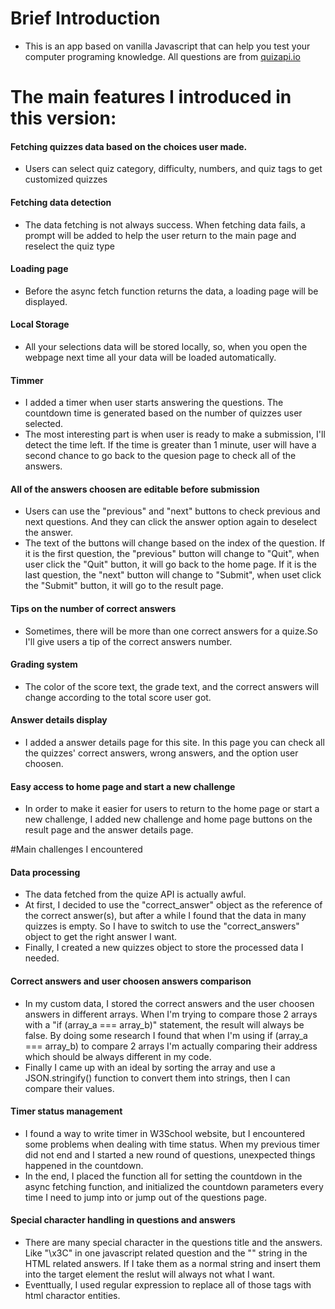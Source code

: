 # Brief Introduction
- This is an app based on vanilla Javascript that can help you test your computer programing knowledge. All questions are from [quizapi.io](https://quizapi.io/)

# The main features I introduced in this version:

#### Fetching quizzes data based on the choices user made.
- Users can select quiz category, difficulty, numbers, and quiz tags to get customized quizzes

#### Fetching data detection
- The data fetching is not always success. When fetching data fails, a prompt will be added to help the user return to the main page and reselect the quiz type

#### Loading page
- Before the async fetch function returns the data, a loading page will be displayed.

#### Local Storage
- All your selections data will be stored locally, so, when you open the webpage next time all your data will be loaded automatically.

#### Timmer
- I added a timer when user starts answering the questions. The countdown time is generated based on the number of quizzes user selected.
- The most interesting part is when user is ready to make a submission, I'll detect the time left. If the time is greater than 1 minute, user will have a second chance to go back to the quesion page to check all of the answers.

#### All of the answers choosen are editable before submission
- Users can use the "previous" and "next" buttons to check previous and next questions. And they can click the answer option again to deselect the answer.
- The text of the buttons will change based on the index of the question. If it is the first question, the "previous" button will change to "Quit", when user click the "Quit" button, it will go back to the home page. If it is the last question, the "next" button will change to "Submit", when uset click the "Submit" button, it will go to the result page.

#### Tips on the number of correct answers
- Sometimes, there will be more than one correct answers for a quize.So I'll give users a tip of the correct answers number.

#### Grading system
- The color of the score text, the grade text, and the correct answers will change according to the total score user got.

#### Answer details display
- I added a answer details page for this site. In this page you can check all the quizzes' correct answers, wrong answers, and the option user choosen.

#### Easy access to home page and start a new challenge
- In order to make it easier for users to return to the home page or start a new challenge, I added new challenge and home page buttons on the result page and the answer details page.

#Main challenges I encountered

#### Data processing
- The data fetched from the quize API is actually awful. 
- At first, I decided to use the "correct_answer" object as the reference of the correct answer(s), but after a while I found that the data in many quizzes is empty. So I have to switch to use the "correct_answers" object to get the right answer I want. 
- Finally, I created a new quizzes object to store the processed data I needed.

#### Correct answers and user choosen answers comparison
- In my custom data, I stored the correct answers and the user choosen answers in different arrays. When I'm trying to compare those 2 arrays with a "if (array_a === array_b)" statement, the result will always be false. By doing some research I found that when I'm using if (array_a === array_b) to compare 2 arrays I'm actually comparing their address which should be always different in my code. 
- Finally I came up with an ideal by sorting the array and use a JSON.stringify() function to convert them into strings, then I can compare their values.

#### Timer status management
- I found a way to write timer in W3School website, but I encountered some problems when dealing with time status. When my previous timer did not end and I started a new round of questions, unexpected things happened in the countdown. 
- In the end, I placed the function all for setting the countdown in the async fetching function, and initialized the countdown parameters every time I need to jump into or jump out of the questions page.

#### Special character handling in questions and answers
- There are many special character in the questions title and the answers. Like "\x3C" in one javascript related question and the "<img src="" alt="">" string in the HTML related answers. If I take them as a normal string and insert them into the target element the reslut will always not what I want.
- Eventtually, I used regular expression to replace all of those tags with html charactor entities.